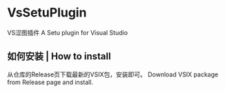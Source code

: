# VsSetuPlugin
VS涩图插件
A Setu plugin for Visual Studio

## 如何安装 | How to install
从仓库的Release页下载最新的VSIX包，安装即可。
Download VSIX package from Release page and install.
